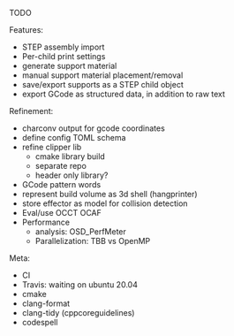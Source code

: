 TODO

Features:
- STEP assembly import
 - Per-child print settings
- generate support material
- manual support material placement/removal
- save/export supports as a STEP child object
- export GCode as structured data, in addition to raw text

Refinement:
- charconv output for gcode coordinates
- define config TOML schema
- refine clipper lib
  - cmake library build
  - separate repo
  - header only library?
- GCode pattern words
- represent build volume as 3d shell (hangprinter)
- store effector as model for collision detection
- Eval/use OCCT OCAF
- Performance
  - analysis: OSD_PerfMeter
  - Parallelization: TBB vs OpenMP

Meta:
- CI
 - Travis: waiting on ubuntu 20.04
- cmake
 - clang-format
 - clang-tidy (cppcoreguidelines)
 - codespell
